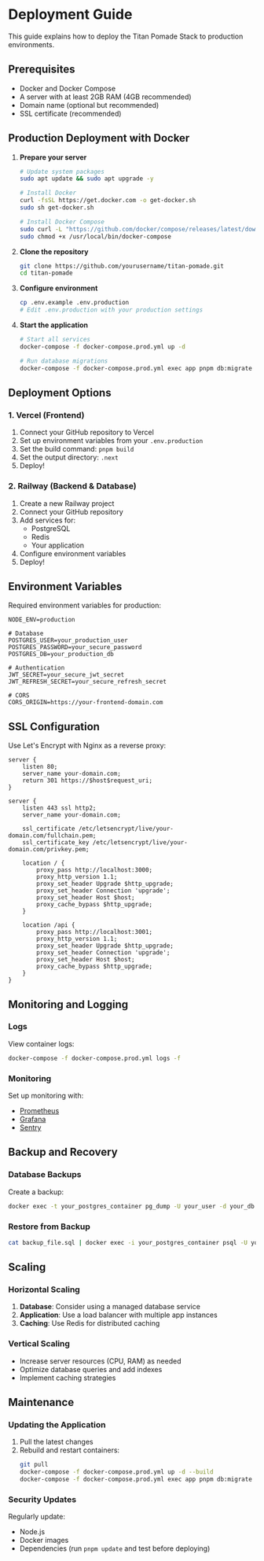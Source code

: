 # Deployment Guide

This guide explains how to deploy the Titan Pomade Stack to production environments.

## Prerequisites

- Docker and Docker Compose
- A server with at least 2GB RAM (4GB recommended)
- Domain name (optional but recommended)
- SSL certificate (recommended)

## Production Deployment with Docker

1. **Prepare your server**
   ```bash
   # Update system packages
   sudo apt update && sudo apt upgrade -y
   
   # Install Docker
   curl -fsSL https://get.docker.com -o get-docker.sh
   sudo sh get-docker.sh
   
   # Install Docker Compose
   sudo curl -L "https://github.com/docker/compose/releases/latest/download/docker-compose-$(uname -s)-$(uname -m)" -o /usr/local/bin/docker-compose
   sudo chmod +x /usr/local/bin/docker-compose
   ```

2. **Clone the repository**
   ```bash
   git clone https://github.com/yourusername/titan-pomade.git
   cd titan-pomade
   ```

3. **Configure environment**
   ```bash
   cp .env.example .env.production
   # Edit .env.production with your production settings
   ```

4. **Start the application**
   ```bash
   # Start all services
   docker-compose -f docker-compose.prod.yml up -d
   
   # Run database migrations
   docker-compose -f docker-compose.prod.yml exec app pnpm db:migrate
   ```

## Deployment Options

### 1. Vercel (Frontend)

1. Connect your GitHub repository to Vercel
2. Set up environment variables from your `.env.production`
3. Set the build command: `pnpm build`
4. Set the output directory: `.next`
5. Deploy!

### 2. Railway (Backend & Database)

1. Create a new Railway project
2. Connect your GitHub repository
3. Add services for:
   - PostgreSQL
   - Redis
   - Your application
4. Configure environment variables
5. Deploy!

## Environment Variables

Required environment variables for production:

```env
NODE_ENV=production

# Database
POSTGRES_USER=your_production_user
POSTGRES_PASSWORD=your_secure_password
POSTGRES_DB=your_production_db

# Authentication
JWT_SECRET=your_secure_jwt_secret
JWT_REFRESH_SECRET=your_secure_refresh_secret

# CORS
CORS_ORIGIN=https://your-frontend-domain.com
```

## SSL Configuration

Use Let's Encrypt with Nginx as a reverse proxy:

```nginx
server {
    listen 80;
    server_name your-domain.com;
    return 301 https://$host$request_uri;
}

server {
    listen 443 ssl http2;
    server_name your-domain.com;

    ssl_certificate /etc/letsencrypt/live/your-domain.com/fullchain.pem;
    ssl_certificate_key /etc/letsencrypt/live/your-domain.com/privkey.pem;

    location / {
        proxy_pass http://localhost:3000;
        proxy_http_version 1.1;
        proxy_set_header Upgrade $http_upgrade;
        proxy_set_header Connection 'upgrade';
        proxy_set_header Host $host;
        proxy_cache_bypass $http_upgrade;
    }

    location /api {
        proxy_pass http://localhost:3001;
        proxy_http_version 1.1;
        proxy_set_header Upgrade $http_upgrade;
        proxy_set_header Connection 'upgrade';
        proxy_set_header Host $host;
        proxy_cache_bypass $http_upgrade;
    }
}
```

## Monitoring and Logging

### Logs

View container logs:
```bash
docker-compose -f docker-compose.prod.yml logs -f
```

### Monitoring

Set up monitoring with:
- [Prometheus](https://prometheus.io/)
- [Grafana](https://grafana.com/)
- [Sentry](https://sentry.io/)

## Backup and Recovery

### Database Backups

Create a backup:
```bash
docker exec -t your_postgres_container pg_dump -U your_user -d your_db > backup_$(date +%Y-%m-%d).sql
```

### Restore from Backup

```bash
cat backup_file.sql | docker exec -i your_postgres_container psql -U your_user -d your_db
```

## Scaling

### Horizontal Scaling

1. **Database**: Consider using a managed database service
2. **Application**: Use a load balancer with multiple app instances
3. **Caching**: Use Redis for distributed caching

### Vertical Scaling

- Increase server resources (CPU, RAM) as needed
- Optimize database queries and add indexes
- Implement caching strategies

## Maintenance

### Updating the Application

1. Pull the latest changes
2. Rebuild and restart containers:
   ```bash
   git pull
   docker-compose -f docker-compose.prod.yml up -d --build
   docker-compose -f docker-compose.prod.yml exec app pnpm db:migrate
   ```

### Security Updates

Regularly update:
- Node.js
- Docker images
- Dependencies (run `pnpm update` and test before deploying)
